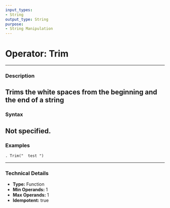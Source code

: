 ```yaml
---
input_types:
- String
output_type: String
purpose:
- String Manipulation
---
```

# Operator: Trim
---
### **Description**
Trims the white spaces from the beginning and the end of a string
---
### **Syntax**
Not specified.
---
### **Examples**
```
. Trim("  test ")
```
---
### **Technical Details**
- **Type:** Function
- **Min Operands:** 1
- **Max Operands:** 1
- **Idempotent:** true